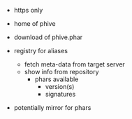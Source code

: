 - https only
- home of phive
- download of phive.phar
- registry for aliases
    - fetch meta-data from target server
    - show info from repository 
        - phars available
            - version(s)
            - signatures

- potentially mirror for phars

